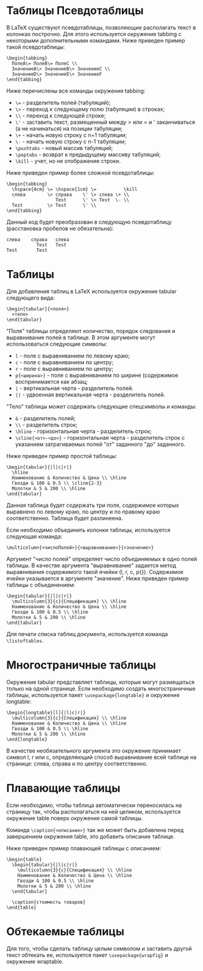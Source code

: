 Таблицы
Псевдотаблицы
=============

В LaTeX существуют псевдотаблицы, позволяющие располагать текст в колонках построчно. Для этого используется окружение tabbing с некоторыми дополнительными командами. Ниже приведен пример такой псевдотаблицы:

    \begin{tabbing}
      ПолеA\= ПолеB\= ПолеC \\
      ЗначениеA\> ЗначениеB\> ЗначениеC \\
      ЗначениеD\> ЗначениеE\> ЗначениеF
    \end{tabbing}

Ниже перечислены все команды окружения tabbing:

* `\=` - разделитель полей (табуляций);
* `\>` - переход к следующему полю (табуляции) в строках;
* `\\` - переход к следующей строке;
* `\'` - заставить текст, размещенный между \> или \= и \' заканчиваться (а не начинаться) на позиции табуляции;
* `\+` - начать новую строку с n+1 табуляции;
* `\-` - начать новую строку с n-1 табуляции;
* `\pushtabs` - новый массив табуляций;
* `\poptabs` - возврат к предыдущему массиву табуляций;
* `\kill` - учет, но не отображение строки.

Ниже приведен пример более сложной псевдотаблицы:

    \begin{tabbing}
      \hspace{4cm} \= \hspace{1cm} \=          \kill
      слева        \> справа    \' \> слева \+ \\
                      Test      \' \> Test  \- \\
      Test         \> Test      \' \\
    \end{tabbing}

Данный код будет преобразован в следующую псевдотаблицу (расстановка пробелов не обязательна):

    слева    справа   слева
               Test   Test
    Test       Test

Таблицы
=======

Для добавления таблиц в LaTeX используется окружение tabular следующего вида:

    \begin{tabular}{<поля>}
      <тело>
    \end{tabular}

"Поля" таблицы определяют количество, порядок следования и выравнивание полей в таблице. В этом аргументе могут использоваться следующие символы:

* `l` - поле с выравниванием по левому краю;
* `c` - поле с выравниванием по центру;
* `r` - поле с выравниванием по центру;
* `p{<ширина>}` - поле с выравниванием по ширине (содержимое воспринимается как абзац;
* `|` - вертикальная черта - разделитель полей.
* `||` - удвоенная вертикальная черта - разделитель полей.

"Тело" таблицы может содержать следующие спецсимволы и команды:

* `&` - разделитель полей;
* `\\` - разделитель строк;
* `\hline` - горизонтальная черта - разделитель строк;
* `\cline{<от>-<до>}` - горизонтальная черта - разделитель строк с указанием затрагиваемых полей "от" заданного "до" заданного.

Ниже приведен пример простой таблицы:

    \begin{tabular}{|l|c|r|}
      \hline
      Наименование & Количество & Цена \\ \hline
      Гвозди & 100 & 0.5 \\ \cline{2-3}
      Молотки & 5 & 200 \\ \hline
    \end{tabular}

Данная таблица будет содержать три поля, содержимое которых выравнено по левому краю, по центру и по правому краю соответственно. Таблица будет разлинеена.

Если необходимо объединить колонки таблицы, используется следующая команда:

    \multicolumn{<числоПолей>}{<выравнивание>}{<значение>}

Аргумент "число полей" определяет число объединяемых в одно полей таблицы. В качестве аргумента "выравнивание" задается метод выравнивания содержимого такой ячейки (l, r, c, p{}). Содержимое ячейки указывается в аргументе "значение". Ниже приведен пример таблицы с объединением:

    \begin{tabular}{|l|c|r|}
      \multicolumn{3}{c}{Спецификация} \\ \hline
      Наименование & Количество & Цена \\ \hline
      Гвозди & 100 & 0.5 \\ \hline
      Молотки & 5 & 200 \\ \hline
    \end{tabular}

Для печати списка таблиц документа, используется команда `\listoftables`.

Многостраничные таблицы
=======================

Окружение tabular представляет таблицы, которые могут размещаться только на одной странице. Если необходимо создать многостраничные таблицы, используется пакет `\usepackage{longtable}` и окружение longtable:

    \begin{longtable}[l]{|l|c|r|}
      \multicolumn{3}{c}{Спецификация} \\ \hline
      Наименование & Количество & Цена \\ \hline
      Гвозди & 100 & 0.5 \\ \hline
      Молотки & 5 & 200 \\ \hline
    \end{longtable}

В качестве необязательного аргумента это окружение принимает символ l, r или c, определяющий способ выравнивание всей таблице на странице: слева, справа и по центру соответственно.

Плавающие таблицы
=================

Если необходимо, чтобы таблица автоматически переносилась на страницу так, чтобы располагаться на ней целиком, используется окружение table поверх окружения самой таблицы.

Команда `\caption{<описание>}` так же может быть добавлена перед завершением окружения table, это добавить описание таблице.

Ниже приведен пример плавающей таблицы с описанием:

    \begin{table}
      \begin{tabular}{|l|c|r|}
        \multicolumn{3}{c}{Спецификация} \\ \hline
        Наименование & Количество & Цена \\ \hline
        Гвозди & 100 & 0.5 \\ \hline
        Молотки & 5 & 200 \\ \hline
      \end{tabular}
      
      \caption{стоимость товаров}
    \end{table}

Обтекаемые таблицы
==================

Для того, чтобы сделать таблицу целым символом и заставить другой текст обтекать ее, используется пакет `\usepackage{wrapfig}` и окружение wraptable.
